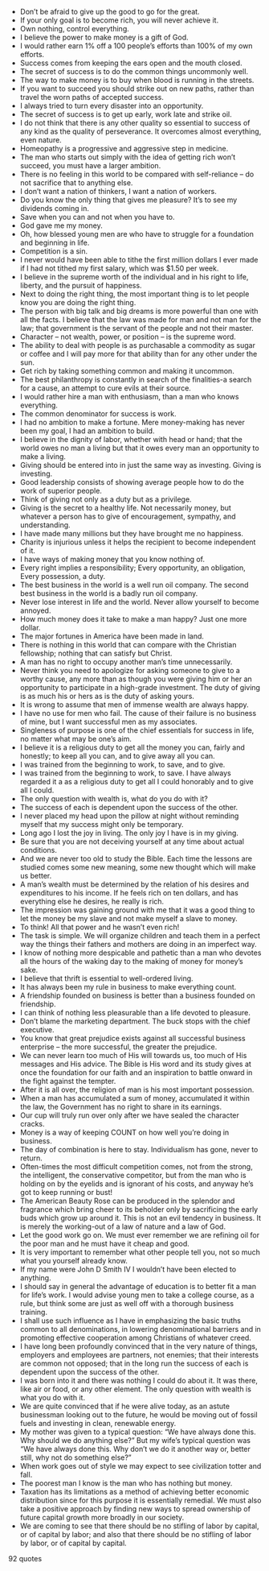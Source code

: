  - Don’t be afraid to give up the good to go for the great.
 - If your only goal is to become rich, you will never achieve it.
 - Own nothing, control everything.
 - I believe the power to make money is a gift of God.
 - I would rather earn 1% off a 100 people’s efforts than 100% of my own efforts.
 - Success comes from keeping the ears open and the mouth closed.
 - The secret of success is to do the common things uncommonly well.
 - The way to make money is to buy when blood is running in the streets.
 - If you want to succeed you should strike out on new paths, rather than travel the worn paths of accepted success.
 - I always tried to turn every disaster into an opportunity.
 - The secret of success is to get up early, work late and strike oil.
 - I do not think that there is any other quality so essential to success of any kind as the quality of perseverance. It overcomes almost everything, even nature.
 - Homeopathy is a progressive and aggressive step in medicine.
 - The man who starts out simply with the idea of getting rich won’t succeed, you must have a larger ambition.
 - There is no feeling in this world to be compared with self-reliance – do not sacrifice that to anything else.
 - I don’t want a nation of thinkers, I want a nation of workers.
 - Do you know the only thing that gives me pleasure? It’s to see my dividends coming in.
 - Save when you can and not when you have to.
 - God gave me my money.
 - Oh, how blessed young men are who have to struggle for a foundation and beginning in life.
 - Competition is a sin.
 - I never would have been able to tithe the first million dollars I ever made if I had not tithed my first salary, which was $1.50 per week.
 - I believe in the supreme worth of the individual and in his right to life, liberty, and the pursuit of happiness.
 - Next to doing the right thing, the most important thing is to let people know you are doing the right thing.
 - The person with big talk and big dreams is more powerful than one with all the facts. I believe that the law was made for man and not man for the law; that government is the servant of the people and not their master.
 - Character – not wealth, power, or position – is the supreme word.
 - The ability to deal with people is as purchasable a commodity as sugar or coffee and I will pay more for that ability than for any other under the sun.
 - Get rich by taking something common and making it uncommon.
 - The best philanthropy is constantly in search of the finalities-a search for a cause, an attempt to cure evils at their source.
 - I would rather hire a man with enthusiasm, than a man who knows everything.
 - The common denominator for success is work.
 - I had no ambition to make a fortune. Mere money-making has never been my goal, I had an ambition to build.
 - I believe in the dignity of labor, whether with head or hand; that the world owes no man a living but that it owes every man an opportunity to make a living.
 - Giving should be entered into in just the same way as investing. Giving is investing.
 - Good leadership consists of showing average people how to do the work of superior people.
 - Think of giving not only as a duty but as a privilege.
 - Giving is the secret to a healthy life. Not necessarily money, but whatever a person has to give of encouragement, sympathy, and understanding.
 - I have made many millions but they have brought me no happiness.
 - Charity is injurious unless it helps the recipient to become independent of it.
 - I have ways of making money that you know nothing of.
 - Every right implies a responsibility; Every opportunity, an obligation, Every possession, a duty.
 - The best business in the world is a well run oil company. The second best business in the world is a badly run oil company.
 - Never lose interest in life and the world. Never allow yourself to become annoyed.
 - How much money does it take to make a man happy? Just one more dollar.
 - The major fortunes in America have been made in land.
 - There is nothing in this world that can compare with the Christian fellowship; nothing that can satisfy but Christ.
 - A man has no right to occupy another man’s time unnecessarily.
 - Never think you need to apologize for asking someone to give to a worthy cause, any more than as though you were giving him or her an opportunity to participate in a high-grade investment. The duty of giving is as much his or hers as is the duty of asking yours.
 - It is wrong to assume that men of immense wealth are always happy.
 - I have no use for men who fail. The cause of their failure is no business of mine, but I want successful men as my associates.
 - Singleness of purpose is one of the chief essentials for success in life, no matter what may be one’s aim.
 - I believe it is a religious duty to get all the money you can, fairly and honestly; to keep all you can, and to give away all you can.
 - I was trained from the beginning to work, to save, and to give.
 - I was trained from the beginning to work, to save. I have always regarded it a as a religious duty to get all I could honorably and to give all I could.
 - The only question with wealth is, what do you do with it?
 - The success of each is dependent upon the success of the other.
 - I never placed my head upon the pillow at night without reminding myself that my success might only be temporary.
 - Long ago I lost the joy in living. The only joy I have is in my giving.
 - Be sure that you are not deceiving yourself at any time about actual conditions.
 - And we are never too old to study the Bible. Each time the lessons are studied comes some new meaning, some new thought which will make us better.
 - A man’s wealth must be determined by the relation of his desires and expenditures to his income. If he feels rich on ten dollars, and has everything else he desires, he really is rich.
 - The impression was gaining ground with me that it was a good thing to let the money be my slave and not make myself a slave to money.
 - To think! All that power and he wasn’t even rich!
 - The task is simple. We will organize children and teach them in a perfect way the things their fathers and mothers are doing in an imperfect way.
 - I know of nothing more despicable and pathetic than a man who devotes all the hours of the waking day to the making of money for money’s sake.
 - I believe that thrift is essential to well-ordered living.
 - It has always been my rule in business to make everything count.
 - A friendship founded on business is better than a business founded on friendship.
 - I can think of nothing less pleasurable than a life devoted to pleasure.
 - Don’t blame the marketing department. The buck stops with the chief executive.
 - You know that great prejudice exists against all successful business enterprise – the more successful, the greater the prejudice.
 - We can never learn too much of His will towards us, too much of His messages and His advice. The Bible is His word and its study gives at once the foundation for our faith and an inspiration to battle onward in the fight against the tempter.
 - After it is all over, the religion of man is his most important possession.
 - When a man has accumulated a sum of money, accumulated it within the law, the Government has no right to share in its earnings.
 - Our cup will truly run over only after we have sealed the character cracks.
 - Money is a way of keeping COUNT on how well you’re doing in business.
 - The day of combination is here to stay. Individualism has gone, never to return.
 - Often-times the most difficult competition comes, not from the strong, the intelligent, the conservative competitor, but from the man who is holding on by the eyelids and is ignorant of his costs, and anyway he’s got to keep running or bust!
 - The American Beauty Rose can be produced in the splendor and fragrance which bring cheer to its beholder only by sacrificing the early buds which grow up around it. This is not an evil tendency in business. It is merely the working-out of a law of nature and a law of God.
 - Let the good work go on. We must ever remember we are refining oil for the poor man and he must have it cheap and good.
 - It is very important to remember what other people tell you, not so much what you yourself already know.
 - If my name were John D Smith IV I wouldn’t have been elected to anything.
 - I should say in general the advantage of education is to better fit a man for life’s work. I would advise young men to take a college course, as a rule, but think some are just as well off with a thorough business training.
 - I shall use such influence as I have in emphasizing the basic truths common to all denominations, in lowering denominational barriers and in promoting effective cooperation among Christians of whatever creed.
 - I have long been profoundly convinced that in the very nature of things, employers and employees are partners, not enemies; that their interests are common not opposed; that in the long run the success of each is dependent upon the success of the other.
 - I was born into it and there was nothing I could do about it. It was there, like air or food, or any other element. The only question with wealth is what you do with it.
 - We are quite convinced that if he were alive today, as an astute businessman looking out to the future, he would be moving out of fossil fuels and investing in clean, renewable energy.
 - My mother was given to a typical question: “We have always done this. Why should we do anything else?” But my wife’s typical question was “We have always done this. Why don’t we do it another way or, better still, why not do something else?”
 - When work goes out of style we may expect to see civilization totter and fall.
 - The poorest man I know is the man who has nothing but money.
 - Taxation has its limitations as a method of achieving better economic distribution since for this purpose it is essentially remedial. We must also take a positive approach by finding new ways to spread ownership of future capital growth more broadly in our society.
 - We are coming to see that there should be no stifling of labor by capital, or of capital by labor; and also that there should be no stifling of labor by labor, or of capital by capital.

92 quotes